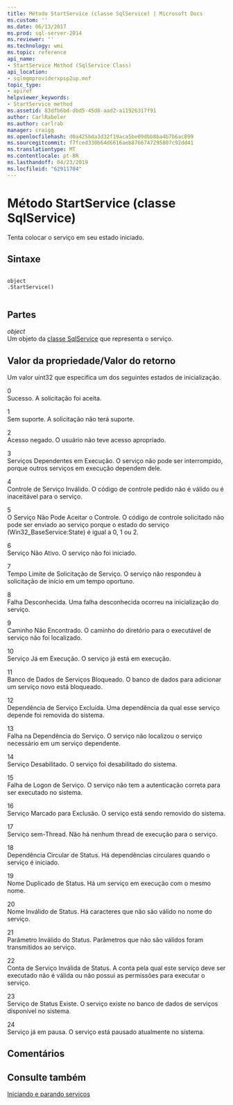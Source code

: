```yaml
---
title: Método StartService (classe SqlService) | Microsoft Docs
ms.custom: ''
ms.date: 06/13/2017
ms.prod: sql-server-2014
ms.reviewer: ''
ms.technology: wmi
ms.topic: reference
api_name:
- StartService Method (SqlService Class)
api_location:
- sqlmgmproviderxpsp2up.mof
topic_type:
- apiref
helpviewer_keywords:
- StartService method
ms.assetid: 83dfb6bd-dbd5-45d8-aad2-a11926317f91
author: CarlRabeler
ms.author: carlrab
manager: craigg
ms.openlocfilehash: d0a425bda3d32f19aca5be09dbb8ba4b7b6ac899
ms.sourcegitcommit: f7fced330b64d6616aeb8766747295807c92dd41
ms.translationtype: MT
ms.contentlocale: pt-BR
ms.lasthandoff: 04/23/2019
ms.locfileid: "62911704"
---
```

# <a name="startservice-method-sqlservice-class"></a>Método StartService (classe SqlService)
  Tenta colocar o serviço em seu estado iniciado.  
  
## <a name="syntax"></a>Sintaxe  
  
```  
  
object  
.StartService()  
  
```  
  
## <a name="parts"></a>Partes  
 *object*  
 Um objeto da [classe SqlService](sqlservice-class.md) que representa o serviço.  
  
## <a name="property-valuereturn-value"></a>Valor da propriedade/Valor do retorno  
 Um valor uint32 que especifica um dos seguintes estados de inicialização.  
  
 0  
 Sucesso. A solicitação foi aceita.  
  
 1  
 Sem suporte. A solicitação não terá suporte.  
  
 2  
 Acesso negado. O usuário não teve acesso apropriado.  
  
 3  
 Serviços Dependentes em Execução. O serviço não pode ser interrompido, porque outros serviços em execução dependem dele.  
  
 4  
 Controle de Serviço Inválido. O código de controle pedido não é válido ou é inaceitável para o serviço.  
  
 5  
 O Serviço Não Pode Aceitar o Controle. O código de controle solicitado não pode ser enviado ao serviço porque o estado do serviço (Win32_BaseService:State) é igual a 0, 1 ou 2.  
  
 6  
 Serviço Não Ativo. O serviço não foi iniciado.  
  
 7  
 Tempo Limite de Solicitação de Serviço. O serviço não respondeu à solicitação de início em um tempo oportuno.  
  
 8  
 Falha Desconhecida. Uma falha desconhecida ocorreu na inicialização do serviço.  
  
 9  
 Caminho Não Encontrado. O caminho do diretório para o executável de serviço não foi localizado.  
  
 10  
 Serviço Já em Execução. O serviço já está em execução.  
  
 11  
 Banco de Dados de Serviços Bloqueado. O banco de dados para adicionar um serviço novo está bloqueado.  
  
 12  
 Dependência de Serviço Excluída. Uma dependência da qual esse serviço depende foi removida do sistema.  
  
 13  
 Falha na Dependência do Serviço. O serviço não localizou o serviço necessário em um serviço dependente.  
  
 14  
 Serviço Desabilitado. O serviço foi desabilitado do sistema.  
  
 15  
 Falha de Logon de Serviço. O serviço não tem a autenticação correta para ser executado no sistema.  
  
 16  
 Serviço Marcado para Exclusão. O serviço está sendo removido do sistema.  
  
 17  
 Serviço sem-Thread. Não há nenhum thread de execução para o serviço.  
  
 18  
 Dependência Circular de Status. Há dependências circulares quando o serviço é iniciado.  
  
 19  
 Nome Duplicado de Status. Há um serviço em execução com o mesmo nome.  
  
 20  
 Nome Inválido de Status. Há caracteres que não são válido no nome do serviço.  
  
 21  
 Parâmetro Inválido do Status. Parâmetros que não são válidos foram transmitidos ao serviço.  
  
 22  
 Conta de Serviço Inválida de Status. A conta pela qual este serviço deve ser executado não é válida ou não possui as permissões para executar o serviço.  
  
 23  
 Serviço de Status Existe. O serviço existe no banco de dados de serviços disponível no sistema.  
  
 24  
 Serviço já em pausa. O serviço está pausado atualmente no sistema.  
  
## <a name="remarks"></a>Comentários  
  
## <a name="see-also"></a>Consulte também  
 [Iniciando e parando serviços](https://technet.microsoft.com/library/ms174886\(v=sql.105\).aspx)  
  
  
